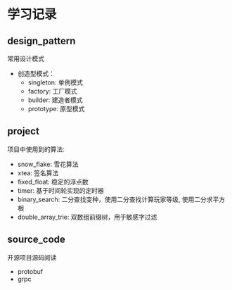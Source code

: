 # 学习记录

## design_pattern

常用设计模式

- 创造型模式：
  - singleton: 单例模式
  - factory: 工厂模式
  - builder: 建造者模式
  - prototype: 原型模式

## project

项目中使用到的算法:

- snow_flake: 雪花算法
- xtea: 签名算法
- fixed_float: 稳定的浮点数
- timer: 基于时间轮实现的定时器
- binary_search: 二分查找变种，使用二分查找计算玩家等级, 使用二分求平方根
- double_array_trie: 双数组前缀树，用于敏感字过滤

## source_code

开源项目源码阅读

- protobuf
- grpc
